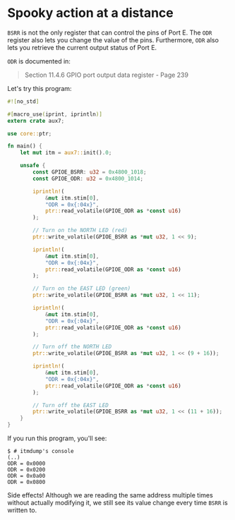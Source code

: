 # Spooky action at a distance

`BSRR` is not the only register that can control the pins of Port E. The `ODR` register also lets
you change the value of the pins. Furthermore, `ODR` also lets you retrieve the current output
status of Port E.

`ODR` is documented in:

> Section 11.4.6 GPIO port output data register - Page 239

Let's try this program:

``` rust
#![no_std]

#[macro_use(iprint, iprintln)]
extern crate aux7;

use core::ptr;

fn main() {
    let mut itm = aux7::init().0;

    unsafe {
        const GPIOE_BSRR: u32 = 0x4800_1018;
        const GPIOE_ODR: u32 = 0x4800_1014;

        iprintln!(
            &mut itm.stim[0],
            "ODR = 0x{:04x}",
            ptr::read_volatile(GPIOE_ODR as *const u16)
        );

        // Turn on the NORTH LED (red)
        ptr::write_volatile(GPIOE_BSRR as *mut u32, 1 << 9);

        iprintln!(
            &mut itm.stim[0],
            "ODR = 0x{:04x}",
            ptr::read_volatile(GPIOE_ODR as *const u16)
        );

        // Turn on the EAST LED (green)
        ptr::write_volatile(GPIOE_BSRR as *mut u32, 1 << 11);

        iprintln!(
            &mut itm.stim[0],
            "ODR = 0x{:04x}",
            ptr::read_volatile(GPIOE_ODR as *const u16)
        );

        // Turn off the NORTH LED
        ptr::write_volatile(GPIOE_BSRR as *mut u32, 1 << (9 + 16));

        iprintln!(
            &mut itm.stim[0],
            "ODR = 0x{:04x}",
            ptr::read_volatile(GPIOE_ODR as *const u16)
        );

        // Turn off the EAST LED
        ptr::write_volatile(GPIOE_BSRR as *mut u32, 1 << (11 + 16));
    }
}
```

If you run this program, you'll see:

``` console
$ # itmdump's console
(..)
ODR = 0x0000
ODR = 0x0200
ODR = 0x0a00
ODR = 0x0800
```

Side effects! Although we are reading the same address multiple times without actually modifying it,
we still see its value change every time `BSRR` is written to.
